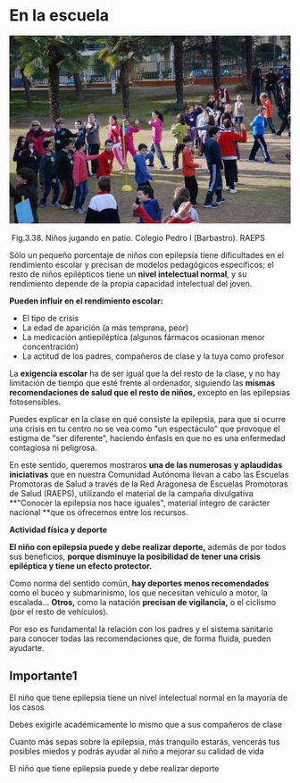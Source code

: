 # En la escuela


![Día Paz. Parque de juegos. Colegio Pedro I de Barbastro. RAEPS](img/M3_U6_epilepsia_DiaPaz_Parque_Juegos_PedroI_Barbastro.JPG)


 Fig.3.38. Niños jugando en patio. Colegio Pedro I (Barbastro). RAEPS

Sólo un pequeño porcentaje de niños con epilepsía tiene dificultades en el rendimiento escolar y precisan de modelos pedagógicos específicos; el resto de niños epilépticos tiene un **nivel intelectual normal**, y su rendimiento depende de la propia capacidad intelectual del joven.

**Pueden influir en el rendimiento escolar:**

*   El tipo de crisis
*   La edad de aparición (a más temprana, peor)
*   La medicación antiepiléptica (algunos fármacos ocasionan menor concentración)
*   La actitud de los padres, compañeros de clase y la tuya como profesor

La **exigencia escolar** ha de ser igual que la del resto de la clase, y no hay limitación de tiempo que esté frente al ordenador, siguiendo las **mismas recomendaciones de salud que el resto de niños,** excepto en las epilepsias fotosensibles.

Puedes explicar en la clase en qué consiste la epilepsia, para que si ocurre una crisis en tu centro no se vea como "un espectáculo" que provoque el estigma de "ser diferente", haciendo énfasis en que no es una enfermedad contagiosa ni peligrosa.

En este sentido, queremos mostraros **una de las numerosas y aplaudidas iniciativas** que en nuestra Comunidad Autónoma llevan a cabo las Escuelas Promotoras de Salud a través de la Red Aragonesa de Escuelas Promotoras de Salud (RAEPS), utilizando el material de la campaña divulgativa **"Conocer la epilepsia nos hace iguales", material íntegro de carácter nacional **que os ofrecemos entre los recursos.

  
**Actividad física y deporte**

**El niño con epilepsia puede y debe realizar deporte,** además de por todos sus beneficios, **porque disminuye la posibilidad de tener una crisis epiléptica y tiene un efecto protector.**

Como norma del sentido común, **hay deportes menos recomendados** como el buceo y submarinismo, los que necesitan vehículo a motor, la escalada... **Otros,** como la natación **precisan de vigilancia,** o el ciclismo (por el resto de vehículos).

Por eso es fundamental la relación con los padres y el sistema sanitario para conocer todas las recomendaciones que, de forma fluida, pueden ayudarte.

## Importante1

El niño que tiene epilepsia tiene un nivel intelectual normal en la mayoría de los casos

Debes exigirle académicamente lo mismo que a sus compañeros de clase

Cuanto más sepas sobre la epilepsia, más tranquilo estarás, vencerás tus posibles miedos y podrás ayudar al niño a mejorar su calidad de vida

El niño que tiene epilepsia puede y debe realizar deporte


